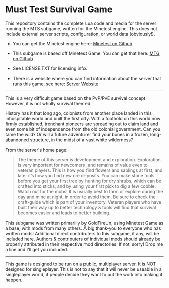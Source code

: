 Must Test Survival Game
=======================

This repository contains the complete Lua code and media for the server running the MTS subgame, written for the Minetest engine. This does not include external server scripts, configuration, or world data (obviously!).

* You can get the Minetest engine here: [Minetest on Github](https://github.com/minetest/minetest)

* This subgame is based off Minetest Game. You can get that here: [MTG on Github](https://github.com/minetest/minetest_game)

* See LICENSE.TXT for licensing info.

* There is a website where you can find information about the server that runs this game, see here: [Server Website](http://arklegacy.duckdns.org/)

---

This is a very difficult game based on the PvP/PvE survival concept. However, it is not wholly survival themed.

History has it that long ago, colonists from another place landed in this inhospitable world and built the first city. With a foothold on this world now firmly established, trenchant pioneers are spreading out to claim land and even some bit of independence from the old colonial government. Can you tame the wild? Or will a future adventurer find your bones in a frozen, long-abandoned structure, in the midst of a vast white wilderness?

From the server's home page:

> The theme of this server is development and exploration. Exploration is very important for newcomers, and remains of value even to veteran players. This is how you find flowers and saplings at first, and later it’s how you find new ore deposits. You can make stone tools before you get your first tree by hunting for dry shrubs, which can be crafted into sticks, and by using your first pick to dig a few cobble. Watch out for the mobs! It is usually best to farm or explore during the day and mine at night, in order to avoid them. Be sure to check the craft-guide which is part of your inventory. Veteran players who have built their way up to better technology & tools will find that survival becomes easier and leads to better building.

This subgame was written primarilly by GoldFireUn, using Minetest Game as a base, with mods from many others. A big thank-you to everyone who has written mods! Additional direct contributers to this subgame, if any, will be included here. Authors & contributers of individual mods should already be properly attributed in their respective mod directories. If not, sorry! Drop me a line and I'll get you included.

---

This game is designed to be run on a public, multiplayer server. It is NOT designed for singleplayer. This is not to say that it will never be useable in a singleplayer world, if people decide they want to put the work into making it happen.
